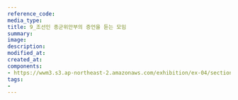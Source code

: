 ```yaml
---
reference_code:
media_type:
title: 9_조선인 종군위안부의 증언을 듣는 모임
summary:
image:
description:
modified_at:
created_at:
components:
- https://wwm3.s3.ap-northeast-2.amazonaws.com/exhibition/ex-04/section-02/9_조선인+종군위안부의+증언을+듣는+모임.jpg
tags:
-
---
```

